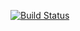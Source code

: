 [![Build Status](http://b9be7cfc85ee.ngrok.io/api/badges/vicxu416/drone-test/status.svg)](http://b9be7cfc85ee.ngrok.io/vicxu416/drone-test)